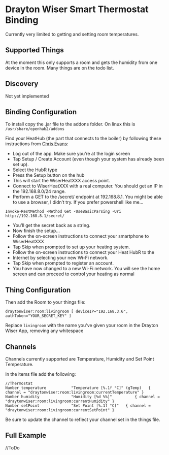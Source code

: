 # <bindingName> Drayton Wiser Smart Thermostat Binding

Currently very limited to getting and setting room temperatures.

## Supported Things

At the moment this only supports a room and gets the humidity from one device in the room. Many things are on the todo list.

## Discovery

Not yet implemented

## Binding Configuration

To install copy the .jar file to the addons folder. On linux this is `/usr/share/openhab2/addons`

Find your HeatHub (the part that connects to the boiler) by following these instructions from [Chris Evans](https://community.openhab.org/t/drayton-wiser-thermostat-binding/35640/24?u=andrew-schofield):
* Log out of the app. Make sure you’re at the login screen
* Tap Setup / Create Account (even though your system has already been set up).
* Select the HubR type
* Press the Setup button on the hub
* This will start the WiserHeatXXX access point.
* Connect to WiserHeatXXX with a real computer. You should get an IP in the 192.168.8.0/24 range.
* Perform a GET to the /secret/ endpoint at 192.168.8.1. You might be able to use a browser, I didn’t try. If you prefer powershell like me…

`Invoke-RestMethod -Method Get -UseBasicParsing -Uri http://192.168.8.1/secret/`

* You’ll get the secret back as a string.
* Now finish the setup…
* Follow the on-screen instructions to connect your smartphone to WiserHeatXXX
* Tap Skip when prompted to set up your heating system.
* Follow the on-screen instructions to connect your Heat HubR to the
* Internet by selecting your new Wi-Fi network.
* Tap Skip when prompted to register an account.
* You have now changed to a new Wi-Fi network. You will see the home screen and can proceed to control your heating as normal

## Thing Configuration

Then add the Room to your things file:

`draytonwiser:room:livingroom [ deviceIP="192.168.3.6", authToken="YOUR_SECRET_KEY" ]`

Replace `livingroom` with the name you've given your room in the Drayton Wiser App, removing any whitespace

## Channels

Channels currently supported are Temperature, Humidity and Set Point Temperature.

In the items file add the following:
```
//Thermostat
Number temperature           "Temperature [%.1f °C]" (gTemp)   { channel = "draytonwiser:room:livingroom:currentTemperature" }
Number humidity              "Humidity [%d %%]"          { channel = "draytonwiser:room:livingroom:currentHumidity" }
Number setPoint              "Set Point [%.1f °C]"   { channel = "draytonwiser:room:livingroom:currentSetPoint" }
```

Be sure to update the channel to reflect your channel set in the things file.

## Full Example

//ToDo

